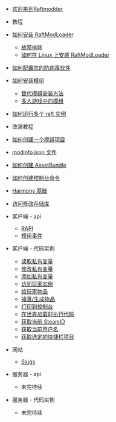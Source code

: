 - [欢迎来到Raftmodder](guid.mc)
- 教程
- [如何安装 RaftModLoader](/general/algorithm/README.md)
  - [故障排除](/general/algorithm/data-structures/stack/README.zh-CN.md)
  - [如何在 Linux 上安装 RaftModLoader](/general/algorithm/data-structures/queue/README.zh-CN.md)
- [如何配置您的防病毒软件](/general/design-pattern/README.md)
- [如何安装模组](/general/network/protocol-model.md)
  - [替代模组安装方法](/general/network/protocol-model.md)
  - [多人游戏中的模组](/general/network/protocol-model.md)
- [如何运行多个 raft 实例](/general/network/protocol-model.md)


- 改装教程
- [如何创建一个模组项目](/general/network/protocol-model.md)
 - [modinfo.json 文件](/general/network/protocol-model.md)
- [如何创建 AssetBundle](/general/network/protocol-model.md)
- [如何创建控制台命令](/general/network/protocol-model.md)
- [Harmony 基础](/general/network/protocol-model.md)
- [访问修改存储库](/general/network/protocol-model.md)


- 客户端 - api
  - [RAPI](/general/network/protocol-model.md)
  - [模组事件](/general/network/protocol-model.md)


- 客户端 - 代码实例
  - [读取私有变量](/general/network/protocol-model.md)
  - [修改私有变量](/general/network/protocol-model.md)
  - [添加私有变量](/general/network/protocol-model.md)
  - [访问玩家实例](/general/network/protocol-model.md)
  - [给玩家物品](/general/network/protocol-model.md)
  - [掉落/生成物品](/general/network/protocol-model.md)
  - [打印到控制台](/general/network/protocol-model.md)
  - [在世界加载时执行代码](/general/network/protocol-model.md)
  - [获取当前 SteamID](/general/network/protocol-model.md)
  - [获取当前用户名](/general/network/protocol-model.md)
  - [获取选定的快捷栏项目](/general/network/protocol-model.md)


- 网站
  - [Slugs](/general/network/protocol-model.md)


- 服务器 - api
  - 未完待续


- 服务器 - 代码实例
  - 未完待续
